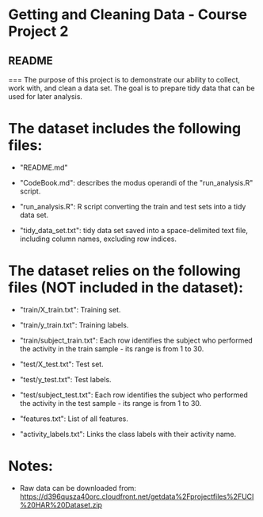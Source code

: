 # Getting and Cleaning Data - Course Project 2
## README
===
The purpose of this project is to demonstrate our ability to collect, work with, and clean a data set. The goal is to prepare tidy data that can be used for later analysis.


The dataset includes the following files:
===

- "README.md"

- "CodeBook.md": describes the modus operandi of the "run_analysis.R" script.

- "run_analysis.R": R script converting the train and test sets into a tidy data set.

- "tidy_data_set.txt": tidy data set saved into a space-delimited text file, including column names, excluding row indices.

The dataset relies on the following files (NOT included in the dataset):
===

- "train/X_train.txt": Training set.

- "train/y_train.txt": Training labels.

- "train/subject_train.txt": Each row identifies the subject who performed the activity in the train sample - its range is from 1 to 30.

- "test/X_test.txt": Test set.

- "test/y_test.txt": Test labels.

- "test/subject_test.txt": Each row identifies the subject who performed the activity in the test sample - its range is from 1 to 30.

- "features.txt": List of all features.

- "activity_labels.txt": Links the class labels with their activity name.


Notes: 
======
- Raw data can be downloaded from: https://d396qusza40orc.cloudfront.net/getdata%2Fprojectfiles%2FUCI%20HAR%20Dataset.zip 


